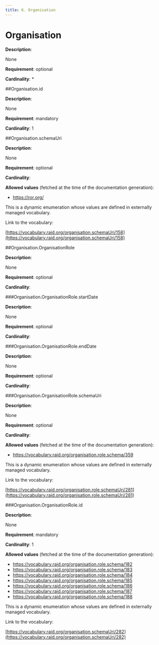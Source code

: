 ```yaml
---
title: 6. Organisation 
---
```

# Organisation

**Description**:

None

**Requirement**:
optional



**Cardinality**:
*








##Organisation.id

**Description**:

None

**Requirement**:
mandatory



**Cardinality**:
1






 





##Organisation.schemaUri

**Description**:

None

**Requirement**:
optional



**Cardinality**:







**Allowed values** (fetched at the time of the documentation generation):

* https://ror.org/


This is a dynamic enumeration whose values are defined in externally managed vocabulary. 

Link to the vocabulary:

[https://vocabulary.raid.org/organisation.schemaUri/158](https://vocabulary.raid.org/organisation.schemaUri/158)










 





 



##Organisation.OrganisationRole

**Description**:

None

**Requirement**:
optional



**Cardinality**:








###Organisation.OrganisationRole.startDate

**Description**:

None

**Requirement**:
optional



**Cardinality**:






 





###Organisation.OrganisationRole.endDate

**Description**:

None

**Requirement**:
optional



**Cardinality**:






 





###Organisation.OrganisationRole.schemaUri

**Description**:

None

**Requirement**:
optional



**Cardinality**:







**Allowed values** (fetched at the time of the documentation generation):

* https://vocabulary.raid.org/organisation.role.schema/359


This is a dynamic enumeration whose values are defined in externally managed vocabulary. 

Link to the vocabulary:

[https://vocabulary.raid.org/organisation.role.schemaUri/281](https://vocabulary.raid.org/organisation.role.schemaUri/281)










 





 





###Organisation.OrganisationRole.id

**Description**:

None

**Requirement**:
mandatory



**Cardinality**:
1







**Allowed values** (fetched at the time of the documentation generation):

* https://vocabulary.raid.org/organisation.role.schema/182
* https://vocabulary.raid.org/organisation.role.schema/183
* https://vocabulary.raid.org/organisation.role.schema/184
* https://vocabulary.raid.org/organisation.role.schema/185
* https://vocabulary.raid.org/organisation.role.schema/186
* https://vocabulary.raid.org/organisation.role.schema/187
* https://vocabulary.raid.org/organisation.role.schema/188


This is a dynamic enumeration whose values are defined in externally managed vocabulary. 

Link to the vocabulary:

[https://vocabulary.raid.org/organisation.schemaUri/282](https://vocabulary.raid.org/organisation.schemaUri/282)










 





 



 



